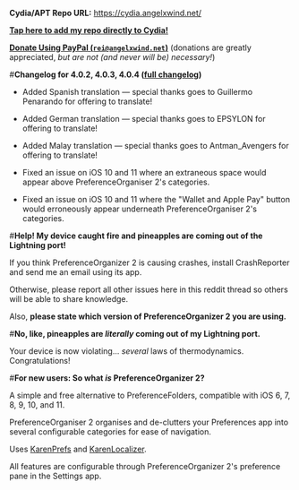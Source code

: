 **Cydia/APT Repo URL:** https://cydia.angelxwind.net/

[**Tap here to add my repo directly to Cydia!**](https://cydia.angelxwind.net/add.php)

[**Donate Using PayPal (`rei@angelxwind.net`)**](https://paypal.me/angelXwind) (donations are greatly appreciated, *but are not (and never will be) necessary!*)

#**Changelog for 4.0.2, 4.0.3, 4.0.4 ([full changelog](https://cydia.angelxwind.net/?page/net.angelxwind.preferenceorganizer2-changelog))**

* Added Spanish translation — special thanks goes to Guillermo Penarando for offering to translate!

* Added German translation — special thanks goes to EPSYLON for offering to translate!

* Added Malay translation — special thanks goes to Antman_Avengers for offering to translate!

* Fixed an issue on iOS 10 and 11 where an extraneous space would appear above PreferenceOrganiser 2's categories.

* Fixed an issue on iOS 10 and 11 where the "Wallet and Apple Pay" button would erroneously appear underneath PreferenceOrganiser 2's categories.

#**Help! My device caught fire and pineapples are coming out of the Lightning port!**

If you think PreferenceOrganizer 2 is causing crashes, install CrashReporter and send me an email using its app.

Otherwise, please report all other issues here in this reddit thread so others will be able to share knowledge.

Also, **please state which version of PreferenceOrganizer 2 you are using.**

#**No, like, pineapples are *literally* coming out of my Lightning port.**

Your device is now violating... *several* laws of thermodynamics. Congratulations!

#**For new users: So what *is* PreferenceOrganizer 2?**

A simple and free alternative to PreferenceFolders, compatible with iOS 6, 7, 8, 9, 10, and 11.

PreferenceOrganiser 2 organises and de-clutters your Preferences app into several configurable categories for ease of navigation.

Uses [KarenPrefs](https://github.com/angelXwind/KarenPrefs) and [KarenLocalizer](https://github.com/angelXwind/KarenLocalizer).

All features are configurable through PreferenceOrganizer 2's preference pane in the Settings app.
